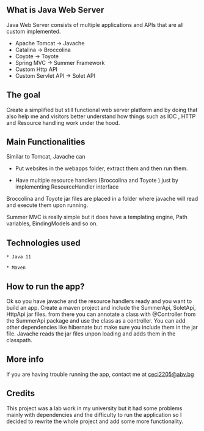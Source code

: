 
What is Java Web Server
-----------------------
Java Web Server consists of multiple applications and APIs that are all custom implemented.
* Apache Tomcat -> Javache
* Catalina  -> Broccolina
* Coyote -> Toyote
* Spring MVC -> Summer Framework
* Custom Http API
* Custom Servlet API -> Solet API

The goal
-------
Create a simplified but still functional web server platform and by doing that also help me and
visitors better understand how things such as IOC , HTTP and Resource handling work under the hood.

Main Functionalities
-------------------
Similar to  Tomcat, Javache can
  * Put websites in the webapps folder, extract them and then run them.

  * Have multiple resource handlers (Broccolina and Toyote ) just by implementing ResourceHandler interface

Broccolina and Toyote jar files are placed in a folder where javache will read and execute them upon running.

Summer MVC is really simple but it does have a templating engine, Path variables, BindingModels and so on.

Technologies used
---------------------
	* Java 11
	
	* Maven
	
How to run the app?
------------------
Ok so you have javache and the resource handlers ready and you want to build an app.
Create a maven project and include the SummerApi, SoletApi, HttpApi jar files.
from there you can annotate a class with @Controller from the SummerApi package and use the 
class as a controller.
You can add other dependencies like hibernate but make sure you include them in the jar file.
Javache reads the jar files unpon loading and adds them in the classpath.

More info
-------------
If you are having trouble running the app, contact me at ceci2205@abv.bg

Credits
-------
This project was a lab work in my university but it had some problems mainly with dependencies and the 
difficulty to run the application so I decided to rewrite the whole project and add some more
functionality.

